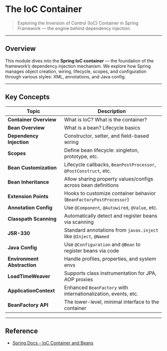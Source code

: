 # The IoC Container

> Exploring the Inversion of Control (IoC) Container in Spring Framework — the engine behind dependency injection.

---

## Overview

This module dives into the **Spring IoC container** — the foundation of the framework’s dependency injection mechanism.
We explore how Spring manages object creation, wiring, lifecycle, scopes, and configuration through various styles: XML,
annotations, and Java config.

---

## Key Concepts

| Topic                       | Description                                                        |
|-----------------------------|--------------------------------------------------------------------|
| **Container Overview**      | What is IoC? What is the container?                                |
| **Bean Overview**           | What is a bean? Lifecycle basics                                   |
| **Dependency Injection**    | Constructor, setter, and field-based wiring                        |
| **Scopes**                  | Define bean lifecycle: singleton, prototype, etc.                  |
| **Bean Customization**      | Lifecycle callbacks, `BeanPostProcessor`, `@PostConstruct`, etc.   |
| **Bean Inheritance**        | Allow sharing property values/configs across bean definitions      |
| **Extension Points**        | Hooks to customize container behavior (`BeanFactoryPostProcessor`) |
| **Annotation Config**       | Use `@Component`, `@Autowired`, `@Value`, etc.                     |
| **Classpath Scanning**      | Automatically detect and register beans via scanning               |
| **JSR-330**                 | Standard annotations from `javax.inject` like `@Inject`, `@Named`  |
| **Java Config**             | Use `@Configuration` and `@Bean` to register beans via code        |
| **Environment Abstraction** | Handle profiles, properties, and system envs                       |
| **LoadTimeWeaver**          | Supports class instrumentation for JPA, AOP proxies                |
| **ApplicationContext**      | Enhanced `BeanFactory` with internationalization, events, etc.     |
| **BeanFactory API**         | The lower-level, minimal interface to the container                |

---

## Reference

* [Spring Docs - IoC Container and Beans](https://docs.spring.io/spring-framework/reference/core/beans.html)


